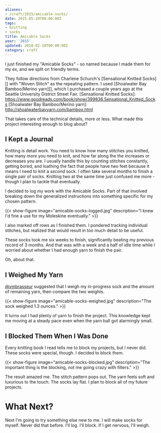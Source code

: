 ```yaml
---
aliases:
- /craft/2015/amicable-socks/
date: 2015-05-20T00:00:00Z
tags:
- knitting
- socks
title: Amicable Socks
year: '2015'
updated: 2018-02-18T00:00:00Z
category: craft
---
```

I just finished my "Amicable Socks" - so named because I made them for my ex, and we split on friendly terms.
<!--more-->

They follow directions from Charlene Schurch's [Sensational Knitted Socks][] with "Woven Stitch" as the
repeating pattern. I used [Shoalwater Bay Bamboo/Merino yarn][], which I purchased a couple years ago at the
Seattle University District Street Fair.
[Sensational Knitted Socks]: https://www.goodreads.com/book/show/399836.Sensational_Knitted_Socks
[Shoalwater Bay Bamboo/Merino yarn]: http://shoalwaterbayyarn.com/bamboo.html

That takes care of the technical details, more or less. What made this project interesting enough to blog
about?

## I Kept a Journal

Knitting is detail work. You need to know how many stitches you knitted, how many more you need to knit, and
how far along the the increases or decreases you are. I usually handle this by counting stitches constantly,
getting bored, and loathing the fact that people have two feet because it means I need to knit a *second*
sock. I often take several months to finish a single pair of socks. Knitting two at the same time just
confused me more - though I plan to tackle that eventually.

I decided to log my work with the Amicable Socks. Part of that involved breaking down the generalized
instructions into something specific for my chosen pattern.

{{< show-figure image="amicable-socks-logged.jpg"
  description="I knew I'd fine a use for my Moleskine eventually." >}}

I also marked off rows as I finished them. I pondered tracking individual stitches, but realized that would
result in too much detail to be useful.

These socks took me six weeks to finish, significantly beating my previous record of 3 months. And that was
with a week and a half of idle time while I worried about whether I had enough yarn to finish the pair.

Oh, about that.

## I Weighed My Yarn

[@vmbrasseur]: https://twitter.com/vmbrasseur
[@vmbrasseur][] suggested that I weigh my in-progress sock and the amount of remaining yarn, then compare the
two weights.

{{< show-figure image="amicable-socks-weighed.jpg"
  description="The sock weighed 1.3 ounces." >}}

It turns out I had plenty of yarn to finish the project. This knowledge kept me moving at a steady pace even
when the yarn ball got alarmingly small.

## I Blocked Them When I Was Done

Every knitting book I read tells me to block my projects, but I never did. These socks were special, though. I
decided to block them.

{{< show-figure image="amicable-socks-blocked.jpg"
  description="The important thing is the blocking, not me going crazy with filters." >}}

The result amazed me. The stitch pattern pops out. The yarn feels soft and luxurious to the touch. The socks
lay flat. I plan to block all of my future projects.

# What Next?

Next I'm going to try something else new to me. I will make socks for myself. Never did that before. I'll
log. I'll block. If I get nervous, I'll weigh.
